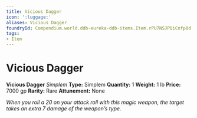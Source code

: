 ```yaml
---
title: Vicious Dagger
icon: ':luggage:'
aliases: Vicious Dagger
foundryId: Compendium.world.ddb-eureka-ddb-items.Item.rPU7NSJPQiCnfp8d
tags:
- Item
---
```


# Vicious Dagger

**Vicious Dagger**
_Simplem_
**Type:** Simplem
**Quantity:** 1
**Weight:** 1 lb
**Price:** 7000 gp
**Rarity:** Rare
**Attunement:** None

*When you roll a 20 on your attack roll with this magic weapon, the target takes an extra 7 damage of the weapon’s type.*